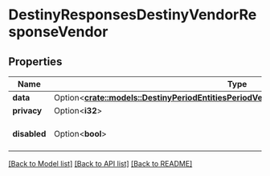 # DestinyResponsesDestinyVendorResponseVendor

## Properties

Name | Type | Description | Notes
------------ | ------------- | ------------- | -------------
**data** | Option<[**crate::models::DestinyPeriodEntitiesPeriodVendorsPeriodDestinyVendorComponent**](Destiny.Entities.Vendors.DestinyVendorComponent.md)> |  | [optional]
**privacy** | Option<**i32**> |  | [optional]
**disabled** | Option<**bool**> | If true, this component is disabled. | [optional]

[[Back to Model list]](../README.md#documentation-for-models) [[Back to API list]](../README.md#documentation-for-api-endpoints) [[Back to README]](../README.md)


